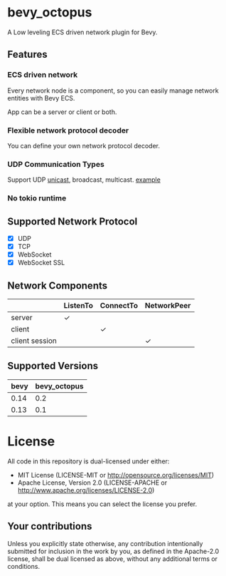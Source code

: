 # bevy_octopus

A Low leveling ECS driven network plugin for Bevy.

## Features

### ECS driven network

Every network node is a component, so you can easily manage network entities with Bevy ECS.

App can be a server or client or both.

### Flexible network protocol decoder

You can define your own network protocol decoder.

### UDP Communication Types

Support UDP [unicast](https://github.com/foxzool/bevy_octopus/blob/main/examples/udp_send_and_recv.rs), broadcast,
multicast. [example](https://github.com/foxzool/bevy_octopus/blob/main/examples/udp_complex.rs)

### No tokio runtime

## Supported Network Protocol

- [x] UDP
- [x] TCP
- [x] WebSocket
- [x] WebSocket SSL

## Network Components

|                | ListenTo | ConnectTo | NetworkPeer |
|----------------|----------|-----------|-------------|
| server         | ✓        |           |             |
| client         |          | ✓         |             |
| client session |          |           | ✓           |

## Supported Versions

| bevy | bevy_octopus |
|------|--------------|
| 0.14 | 0.2          |
| 0.13 | 0.1          |

# License

All code in this repository is dual-licensed under either:

- MIT License (LICENSE-MIT or <http://opensource.org/licenses/MIT>)
- Apache License, Version 2.0 (LICENSE-APACHE or <http://www.apache.org/licenses/LICENSE-2.0>)

at your option. This means you can select the license you prefer.

## Your contributions

Unless you explicitly state otherwise, any contribution intentionally submitted for inclusion in the
work by you, as defined in the Apache-2.0 license, shall be dual licensed as above, without any
additional terms or conditions.